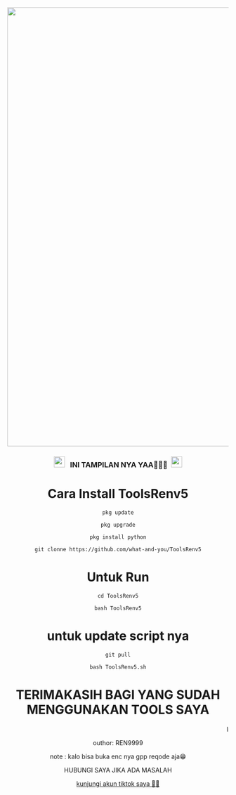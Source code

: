 </head>
<body><center><br>
<body oncontextmenu='return false;' onkeydown='return false;' onmousedown='return false;'>
<div id='font' align="center">
<div id=''>
<br>
<img src="https://d.top4top.io/p_314294qwi6.jpg"width="550"height="1000">

</i></b></h3>
<h3 align="center">
  <img src="https://emoji.discord.st/emojis/768b108d-274f-4f44-a634-8477b16efce7.gif" width="25">
  &nbsp; INI TAMPILAN NYA YAA🗿🗿🗿&nbsp;
  <img src="https://emoji.discord.st/emojis/768b108d-274f-4f44-a634-8477b16efce7.gif" width="25">


# Cara Install ToolsRenv5
```
pkg update
```
```
pkg upgrade
```
```
pkg install python
```
```
git clonne https://github.com/what-and-you/ToolsRenv5
```
# Untuk Run

```
cd ToolsRenv5
```
```
bash ToolsRenv5
```

# untuk update script nya
```
git pull
```
```
bash ToolsRenv5.sh
```

# TERIMAKASIH BAGI YANG SUDAH MENGGUNAKAN TOOLS SAYA

<marquee>Ini adalah teks yang bergerak!</marquee>


outhor: REN9999

note  : kalo bisa buka enc nya gpp reqode aja😁

HUBUNGI SAYA JIKA ADA MASALAH

<a href="https://www.tiktok.com/@sistem9999">kunjungi akun tiktok saya 🙋‍♂️</a>
